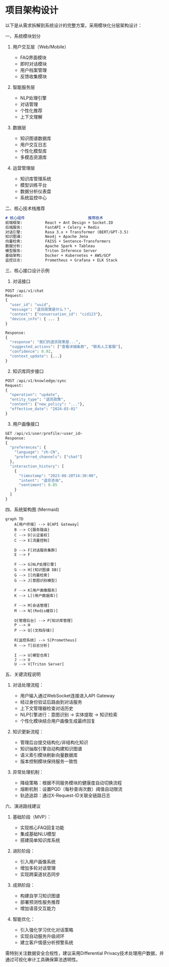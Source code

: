 # 项目架构设计

以下是从需求拆解到系统设计的完整方案，采用模块化分层架构设计：

一、系统模块划分
1. 用户交互层（Web/Mobile）
   - FAQ界面模块
   - 即时对话模块
   - 用户档案管理
   - 反馈收集模块

2. 智能服务层
   - NLP处理引擎
   - 对话管理
   - 个性化推荐
   - 上下文理解

3. 数据层
   - 知识图谱数据库
   - 用户交互日志
   - 个性化模型库
   - 多模态资源库

4. 运营管理层
   - 知识库管理系统
   - 模型训练平台
   - 数据分析仪表盘
   - 系统监控中心

二、核心技术栈推荐
```markdown
# 核心组件                            推荐技术
前端框架:          React + Ant Design + Socket.IO
后端服务:          FastAPI + Celery + Redis
对话引擎:          Rasa 3.x + Transformer (BERT/GPT-3.5)
知识图谱:          Neo4j + Apache Jena
向量检索:          FAISS + Sentence-Transformers
数据分析:          Apache Spark + Tableau
模型服务:          Triton Inference Server
基础架构:          Docker + Kubernetes + AWS/GCP
监控日志:          Prometheus + Grafana + ELK Stack
```

三、核心接口设计示例
1. 对话接口
```python
POST /api/v1/chat
Request:
{
  "user_id": "uuid",
  "message": "退货政策是什么？",
  "context": {"conversation_id": "cid123"},
  "device_info": { ... }
}

Response:
{
  "response": "我们的退货政策是...",
  "suggested_actions": ["查看详细条款", "联系人工客服"],
  "confidence": 0.92,
  "context_update": {...}
}
```

2. 知识库同步接口
```python
POST /api/v1/knowledge/sync
Request:
{
  "operation": "update",
  "entity_type": "退货政策",
  "content": {"new_policy": "..."},
  "effective_date": "2024-03-01"
}
```

3. 用户画像接口
```python
GET /api/v1/user/profile/<user_id>
Response:
{
  "preferences": {
    "language": "zh-CN",
    "preferred_channels": ["chat"]
  },
  "interaction_history": [
    {
      "timestamp": "2023-08-20T14:30:00",
      "intent": "退货咨询",
      "sentiment": 0.85
    }
  ]
}
```

四、系统架构图 (Mermaid)
```mermaid
graph TD
    A[用户终端] --> B[API Gateway]
    B --> C{服务路由}
    C --> D[认证鉴权]
    C --> E[流量控制]
    
    D --> F[对话服务集群]
    E --> F
    
    F --> G[NLP处理引擎]
    G --> H[(知识图谱 DB)]
    G --> I[向量检索]
    G --> J[意图识别模型]
    
    F --> K[用户画像服务]
    K --> L[(用户数据库)]
    
    F --> M[会话管理]
    M --> N[(Redis缓存)]
    
    O[管理后台] --> P[知识库管理]
    P --> H
    P --> Q[(文档存储)]
    
    R[监控系统] --> S[Prometheus]
    R --> T[日志分析]
    
    I --> U[模型仓库]
    J --> U
    U --> V[Triton Server]
```

五、关键流程说明
1. 对话处理流程：
   - 用户输入通过WebSocket连接进入API Gateway
   - 经过身份验证后路由到对话服务
   - 上下文管理器检查对话历史
   - NLP引擎进行：意图识别 -> 实体提取 -> 知识检索
   - 个性化模块结合用户画像生成最终回复

2. 知识更新流程：
   - 管理后台提交结构化/非结构化知识
   - 知识抽取引擎自动构建知识图谱
   - 语义索引模块刷新向量数据库
   - 版本控制模块保持服务一致性

3. 异常处理机制：
   - 降级策略：根据不同服务模块的健康度自动切换流程
   - 熔断机制：设置PQD（每秒查询次数）阈值自动限流
   - 轨迹追踪：通过X-Request-ID关联全链路日志

六、演进路线建议
1. 基础阶段（MVP）：
   - 实现核心FAQ回复功能
   - 集成基础NLU模型
   - 搭建简单知识库系统

2. 进阶阶段：
   - 引入用户画像系统
   - 增加多轮对话管理
   - 实现跨渠道状态同步

3. 成熟阶段：
   - 构建自学习知识图谱
   - 部署预测性服务推荐
   - 增加语音交互能力

4. 智能优化：
   - 引入强化学习优化对话策略
   - 实现自动服务升级闭环
   - 建立客户情感分析预警系统

需特别关注数据安全合规性，建议采用Differential Privacy技术处理用户数据，并通过可视化审计工具确保算法透明性。